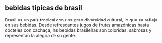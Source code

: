 ## bebidas tipicas de brasil

Brasil es un país tropical con una gran diversidad cultural, lo que se refleja en sus bebidas. Desde refrescantes jugos de frutas amazónicas hasta cócteles con cachaça, las bebidas brasileñas son coloridas, sabrosas y representan la alegría de su gente.

